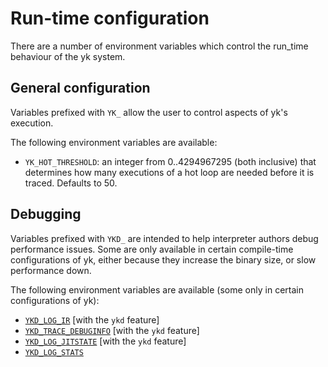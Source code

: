 # Run-time configuration

There are a number of environment variables which control the run_time
behaviour of the yk system.


## General configuration

Variables prefixed with `YK_` allow the user to control aspects of yk's execution.

The following environment variables are available:

* `YK_HOT_THRESHOLD`: an integer from 0..4294967295 (both inclusive) that
  determines how many executions of a hot loop are needed before it is traced.
  Defaults to 50.


## Debugging

Variables prefixed with `YKD_` are intended to help interpreter authors debug
performance issues. Some are only available in certain compile-time
configurations of yk, either because they increase the binary size, or slow
performance down.

The following environment variables are available (some only in certain configurations of yk):

* [`YKD_LOG_IR`](understanding_traces.html#ykd_log_ir) [with the `ykd` feature]
* [`YKD_TRACE_DEBUGINFO`](understanding_traces.html#ykd_trace_debuginfo) [with the `ykd` feature]
* [`YKD_LOG_JITSTATE`](understanding_traces.html#ykd_log_jitstate) [with the `ykd` feature]
* [`YKD_LOG_STATS`](profiling.html#jit-statistics)
